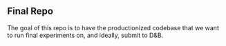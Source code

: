 ## Final Repo

The goal of this repo is to have the productionized codebase that we want to run  final experiments on, and ideally, submit to D&B.
